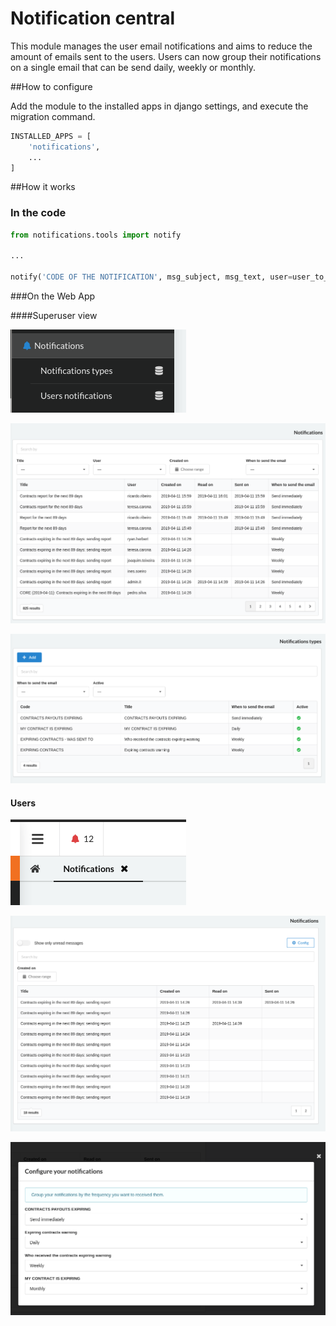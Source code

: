 # Notification central


This module manages the user email notifications and aims to reduce the amount of emails sent to the users.
Users can now group their notifications on a single email that can be send daily, weekly or monthly. 

##How to configure

Add the module to the installed apps in django settings, and execute the migration command.

```python
INSTALLED_APPS = [
    'notifications',
    ...
]
```

##How it works

### In the code

```python
from notifications.tools import notify

...

notify('CODE OF THE NOTIFICATION', msg_subject, msg_text, user=user_to_send)

```


###On the Web App

####Superuser view

![Superuser menu](docs/images/superuser-menu.png)


![All users notifications](docs/images/superuser-allnotifications.png)

![Configure notifications](docs/images/superuser-notificationstypes.png)

#### Users

![Configure notifications](docs/images/notifications-icon.png)


![Configure notifications](docs/images/notifications-app.png)


![Configure notifications](docs/images/notifications-config.png)

